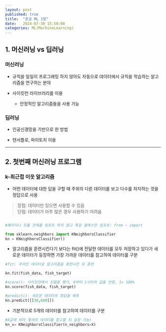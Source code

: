 ```yaml
---
layout: post
published: true
title:  "혼공 ML 1장"
date:   2024-07-30 15:50:00
categories: ML(MachineLearning)
---
```



## 1. 머신러닝 vs 딥러닝

 ### 머신러닝
 
 - 규칙을 일일이 프로그래밍 하지 않아도 자동으로 데이터에서 규칙을 학습하는 알고리즘을 연구하는 분야
 
 - 사이킷런 라이브러리를 이용
   
   - 안정적인 알고리즘들을 사용 가능


 ### 딥러닝

 - 인공신경망을 기반으로 한 방법

 - 텐서플로, 파이토치 이용
 

 ---

## 2. 첫번째 머신러닝 프로그램

### k-최근접 이웃 알고리즘

- 어떤 데이터에 대한 답을 구할 때 주위의 다른 데이터를 보고 다수를 차지하는 것을 정답으로 사용

> 장점: 데이터만 있으면 사용할 수 있음   
> 단점: 데이터가 아주 많은 경우 사용하기 어려움


```python

#패키지나 모듈 전채를 임포트 하지 않고 특정 클래스만 임포트: from ~ import

from sklearn.neighbors import KNeighborsClassifier
kn = KNeighborsClassifier()

```
- 알고리즘을 훈련시킨다기 보다는 fit()에 전달한 데이터를 모두 저장하고 있다가 새로운 데이터가 등장하면 가장 가까운 데이터를 참고하여 데이터를 구분

```python
#fit: 주어진 데이터로 알고리즘을 훈련시킨 뒤 훈련

kn.fit(fish_data, fish_target)

#score(): 사이킷런에서 모델을 평가, 0부터 1사이의 값을 반환, 1= 100%
kn.score(fish_data, fish_target)

#predict(): 새로운 데이터의 정답을 예측
kn.predict([[30,600]])
```
- 기본적으로 5개의 데이터를 참고하여 데이터를 구분

```python
#X값에 따라 몇개의 데이터를 참고할 지 설정 가능)
kn_x= KNeighborsClassifier(n_neighbors=X)
```





 